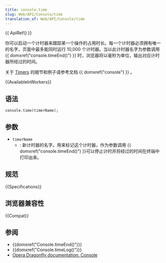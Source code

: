 ```yaml
---
title: console.time
slug: Web/API/Console/time
translation_of: Web/API/Console/time
---
```

{{ ApiRef() }}

你可以启动一个计时器来跟踪某一个操作的占用时长。每一个计时器必须拥有唯一的名字，页面中最多能同时运行 10,000 个计时器。当以此计时器名字为参数调用 {{ domxref("console.timeEnd()") }} 时，浏览器将以毫秒为单位，输出对应计时器所经过的时间。

关于 [Timers](/en/DOM/console#Timers) 的细节和例子请参考文档 {{ domxref("console") }} 。

{{AvailableInWorkers}}

## 语法

```plain
console.time(timerName);
```

## 参数

- `timerName`
  - : 新计时器的名字。用来标记这个计时器，作为参数调用 {{ domxref("console.timeEnd()") }}可以停止计时并将经过的时间在终端中打印出来。

## 规范

{{Specifications}}

## 浏览器兼容性

{{Compat}}

## 参阅

- {{domxref("Console.timeEnd()")}}
- {{domxref("Console.timeLog()")}}
- [Opera Dragonfly documentation: Console](http://www.opera.com/dragonfly/documentation/console/)
